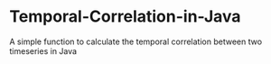 # Temporal-Correlation-in-Java
A simple function to calculate the temporal correlation between two timeseries in Java
